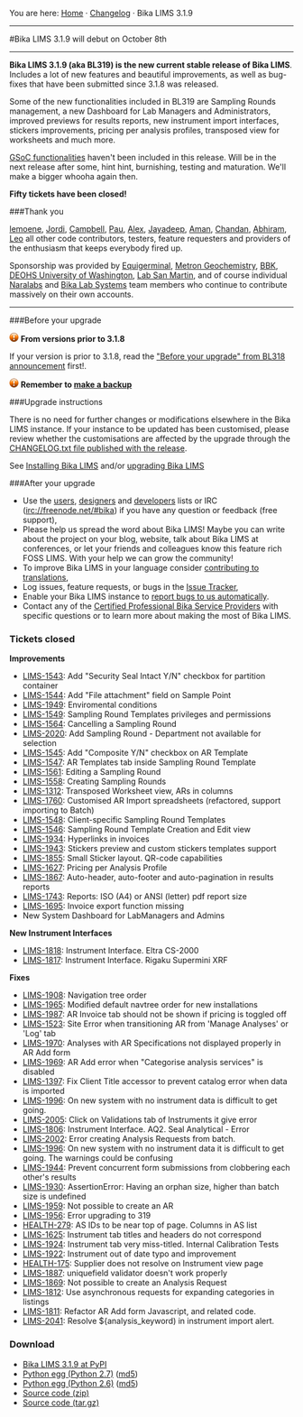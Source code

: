 You are here: [Home](https://github.com/bikalabs/Bika-LIMS/wiki) · [Changelog](https://github.com/bikalabs/Bika-LIMS/wiki/changelog) · Bika LIMS 3.1.9
***

#Bika LIMS 3.1.9 will debut on October 8th

***

**Bika LIMS 3.1.9 (aka BL319) is the new current stable release of Bika LIMS**. Includes a lot of new features and beautiful improvements, as well as bug-fixes that have been submitted since 3.1.8 was released. 

Some of the new functionalities included in BL319 are Sampling Rounds management, a new Dashboard for Lab Managers and Administrators, improved previews for results reports, new instrument import interfaces, stickers improvements, pricing per analysis profiles, transposed view for worksheets and much more. 

[GSoC functionalities](https://jira.bikalabs.com/issues/?jql=labels%20%3D%20GSoC-15) haven't been included in this release. Will be in the next release after some, hint hint, burnishing, testing and maturation. We'll make a bigger whooha again then. 

**Fifty tickets have been closed!**

###Thank you

[lemoene](https://www.linkedin.com/in/lemoene), [Jordi](http://github.com/xispa), [Campbell](http://github.com/rockfruit), [Pau](http://github.com/espurna), [Alex](https://github.com/zylinx), [Jayadeep](https://github.com/jayadeepk), [Aman](https://github.com/Ammy2), [Chandan](https://github.com/chandan5), [Abhiram](https://github.com/abhi12ravi), [Leo](https://github.com/leonardorojass) all other code contributors, testers, feature requesters and providers of the enthusiasm that keeps everybody fired up.

Sponsorship was provided by [Equigerminal](http://equigerminal.org/), [Metron Geochemistry](http://metronlaboratory.co.za/), [BBK](http://bbk.co.za/), [DEOHS University of Washington](http://deohs.washington.edu/), [Lab San Martin](http://www.laboratoriosanmartin.com/), and of course individual [Naralabs](http://naralabs.com/) and [Bika Lab Systems](http://bikalabs.com/) team members who continue to contribute massively on their own accounts.

***

###Before your upgrade

![](https://raw.githubusercontent.com/bikalabs/Bika-LIMS/3.1.9/bika/lims/browser/images/warning.png)  **From versions prior to 3.1.8**

If your version is prior to 3.1.8, read the ["Before your upgrade" from BL318 announcement](https://github.com/bikalabs/Bika-LIMS/wiki/Bika-LIMS-3.1.8#before-your-upgrade) first!.

![](https://raw.githubusercontent.com/bikalabs/Bika-LIMS/3.1.9/bika/lims/browser/images/warning.png) **Remember to [make a backup](http://docs.plone.org/manage/deploying/backup.html)**

###Upgrade instructions

There is no need for further changes or modifications elsewhere in the Bika LIMS instance. If your instance to be updated has been customised, please review whether the customisations are affected by the upgrade through the [CHANGELOG.txt file published with the release](https://raw.githubusercontent.com/bikalabs/Bika-LIMS/3.1.9/docs/CHANGELOG.txt).

See [Installing Bika LIMS](https://github.com/bikalabs/Bika-LIMS/blob/3.1.9/docs/INSTALL.rst) and/or [upgrading Bika LIMS](https://github.com/bikalabs/Bika-LIMS/blob/3.1.9/docs/INSTALL.rst)

###After your upgrade
- Use the [users](http://lists.sourceforge.net/lists/listinfo/bika-users), [designers](https://groups.google.com/forum/?hl=en) and [developers](http://lists.sourceforge.net/lists/listinfo/bika-developers) lists or IRC ([irc://freenode.net/#bika](http://webchat.freenode.net?randomnick=1&channels=%23bika&uio=d4)) if you have any question or feedback (free support),
- Please help us spread the word about Bika LIMS! Maybe you can write about the project on your blog, website, talk about Bika LIMS at conferences, or let your friends and colleagues know this feature rich FOSS LIMS. With your help we can grow the community!    
- To improve Bika LIMS in your language consider [contributing to translations](https://www.transifex.com/projects/p/bika-lims/),
- Log issues, feature requests, or bugs in the [Issue Tracker](http://jira.bikalabs.com/),
- Enable your Bika LIMS instance to [report bugs to us automatically](https://github.com/bikalabs/Bika-LIMS/blob/0c606e0/INSTALL.rst#log-errors-to-sentrybikalabscom).
- Contact any of the [Certified Professional Bika Service Providers](http://www.bikalims.org/support-and-service-provision) with specific questions or to learn more about making the most of Bika LIMS.

### Tickets closed
**Improvements**

- [LIMS-1543](https://jira.bikalabs.com/browse/LIMS-1543): Add "Security Seal Intact Y/N" checkbox for partition container
- [LIMS-1544](https://jira.bikalabs.com/browse/LIMS-1544): Add "File attachment" field on Sample Point
- [LIMS-1949](https://jira.bikalabs.com/browse/LIMS-1949): Enviromental conditions
- [LIMS-1549](https://jira.bikalabs.com/browse/LIMS-1549): Sampling Round Templates privileges and permissions
- [LIMS-1564](https://jira.bikalabs.com/browse/LIMS-1564): Cancelling a Sampling Round
- [LIMS-2020](https://jira.bikalabs.com/browse/LIMS-2020): Add Sampling Round - Department not available for selection
- [LIMS-1545](https://jira.bikalabs.com/browse/LIMS-1545): Add "Composite Y/N" checkbox on AR Template
- [LIMS-1547](https://jira.bikalabs.com/browse/LIMS-1547): AR Templates tab inside Sampling Round Template
- [LIMS-1561](https://jira.bikalabs.com/browse/LIMS-1561): Editing a Sampling Round
- [LIMS-1558](https://jira.bikalabs.com/browse/LIMS-1558): Creating Sampling Rounds
- [LIMS-1312](https://jira.bikalabs.com/browse/LIMS-1312): Transposed Worksheet view, ARs in columns
- [LIMS-1760](https://jira.bikalabs.com/browse/LIMS-1760): Customised AR Import spreadsheets (refactored, support importing to Batch)
- [LIMS-1548](https://jira.bikalabs.com/browse/LIMS-1548): Client-specific Sampling Round Templates
- [LIMS-1546](https://jira.bikalabs.com/browse/LIMS-1546): Sampling Round Template Creation and Edit view
- [LIMS-1934](https://jira.bikalabs.com/browse/LIMS-1934): Hyperlinks in invoices
- [LIMS-1943](https://jira.bikalabs.com/browse/LIMS-1943): Stickers preview and custom stickers templates support
- [LIMS-1855](https://jira.bikalabs.com/browse/LIMS-1855): Small Sticker layout. QR-code capabilities
- [LIMS-1627](https://jira.bikalabs.com/browse/LIMS-1627): Pricing per Analysis Profile
- [LIMS-1867](https://jira.bikalabs.com/browse/LIMS-1867): Auto-header, auto-footer and auto-pagination in results reports
- [LIMS-1743](https://jira.bikalabs.com/browse/LIMS-1743): Reports: ISO (A4) or ANSI (letter) pdf report size
- [LIMS-1695](https://jira.bikalabs.com/browse/LIMS-1695): Invoice export function missing
- New System Dashboard for LabManagers and Admins

**New Instrument Interfaces**

- [LIMS-1818](https://jira.bikalabs.com/browse/LIMS-1818): Instrument Interface. Eltra CS-2000
- [LIMS-1817](https://jira.bikalabs.com/browse/LIMS-1817): Instrument Interface. Rigaku Supermini XRF


**Fixes**

- [LIMS-1908](https://jira.bikalabs.com/browse/LIMS-1908): Navigation tree order
- [LIMS-1965](https://jira.bikalabs.com/browse/LIMS-1965): Modified default navtree order for new installations
- [LIMS-1987](https://jira.bikalabs.com/browse/LIMS-1987): AR Invoice tab should not be shown if pricing is toggled off
- [LIMS-1523](https://jira.bikalabs.com/browse/LIMS-1523): Site Error when transitioning AR from 'Manage Analyses' or 'Log' tab
- [LIMS-1970](https://jira.bikalabs.com/browse/LIMS-1970): Analyses with AR Specifications not displayed properly in AR Add form
- [LIMS-1969](https://jira.bikalabs.com/browse/LIMS-1969): AR Add error when "Categorise analysis services" is disabled
- [LIMS-1397](https://jira.bikalabs.com/browse/LIMS-1397): Fix Client Title accessor to prevent catalog error when data is imported
- [LIMS-1996](https://jira.bikalabs.com/browse/LIMS-1996): On new system with no instrument data is difficult to get going.
- [LIMS-2005](https://jira.bikalabs.com/browse/LIMS-2005): Click on Validations tab of Instruments it give error
- [LIMS-1806](https://jira.bikalabs.com/browse/LIMS-1806): Instrument Interface. AQ2. Seal Analytical - Error
- [LIMS-2002](https://jira.bikalabs.com/browse/LIMS-2002): Error creating Analysis Requests from batch.
- [LIMS-1996](https://jira.bikalabs.com/browse/LIMS-1996): On new system with no instrument data it is difficult to get going. The warnings could be confusing
- [LIMS-1944](https://jira.bikalabs.com/browse/LIMS-1944): Prevent concurrent form submissions from clobbering each other's results
- [LIMS-1930](https://jira.bikalabs.com/browse/LIMS-1930): AssertionError: Having an orphan size, higher than batch size is undefined
- [LIMS-1959](https://jira.bikalabs.com/browse/LIMS-1959): Not possible to create an AR
- [LIMS-1956](https://jira.bikalabs.com/browse/LIMS-1956): Error upgrading to 319
- [HEALTH-279](https://jira.bikalabs.com/browse/HEALTH-279): AS IDs to be near top of page. Columns in AS list
- [LIMS-1625](https://jira.bikalabs.com/browse/LIMS-1625): Instrument tab titles and headers do not correspond
- [LIMS-1924](https://jira.bikalabs.com/browse/LIMS-1924): Instrument tab very miss-titled. Internal Calibration Tests
- [LIMS-1922](https://jira.bikalabs.com/browse/LIMS-1922): Instrument out of date typo and improvement
- [HEALTH-175](https://jira.bikalabs.com/browse/HEALTH-175): Supplier does not resolve on Instrument view page
- [LIMS-1887](https://jira.bikalabs.com/browse/LIMS-1887): uniquefield validator doesn't work properly
- [LIMS-1869](https://jira.bikalabs.com/browse/LIMS-1869): Not possible to create an Analysis Request
- [LIMS-1812](https://jira.bikalabs.com/browse/LIMS-1812): Use asynchronous requests for expanding categories in listings
- [LIMS-1811](https://jira.bikalabs.com/browse/LIMS-1811): Refactor AR Add form Javascript, and related code.
- [LIMS-2041](https://jira.bikalabs.com/browse/LIMS-2041): Resolve ${analysis_keyword) in instrument import alert.


### Download
- [Bika LIMS 3.1.9 at PyPI](https://pypi.python.org/pypi/bika.lims/3.1.9)
- [Python egg (Python 2.7)](https://pypi.python.org/packages/2.7/b/bika.lims/bika.lims-3.1.9-py2.7.egg) ([md5](https://pypi.python.org/pypi?:action=show_md5&digest=b50f2d2b8176e9124317f02e0a3a77bd))
- [Python egg (Python 2.6)](https://pypi.python.org/packages/2.6/b/bika.lims/bika.lims-3.1.9-py2.6.egg) ([md5](https://pypi.python.org/pypi?:action=show_md5&digest=76c92ac3ccbfa8ce0c2149a29c2614da))
- [Source code (zip)](https://github.com/bikalabs/Bika-LIMS/archive/3.1.9.zip)
- [Source code (tar.gz)](https://github.com/bikalabs/Bika-LIMS/archive/3.1.9.tar.gz)